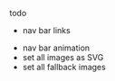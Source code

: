 todo

- nav bar links
<!-- - nav bar logo -->
- nav bar animation
- set all images as SVG 
- set all fallback images
